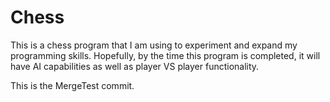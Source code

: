 Chess
=====

This is a chess program that I am using to experiment and expand my programming skills. Hopefully, by the time this program is completed, it will have AI capabilities as well as player VS player functionality.

This is the MergeTest commit.

